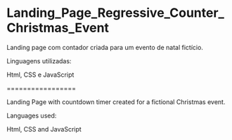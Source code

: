 # Landing_Page_Regressive_Counter_Christmas_Event

Landing page com contador criada para um evento de natal fictício.

Linguagens utilizadas:

Html, CSS e JavaScript

=================

Landing Page with countdown timer created for a fictional Christmas event.

Languages used:

Html, CSS and JavaScript
